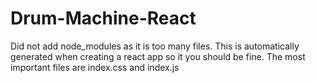 
# Drum-Machine-React
Did not add node_modules as it is too many files. This is automatically generated when creating a react app so it you should be fine. The most important files are index.css and index.js
